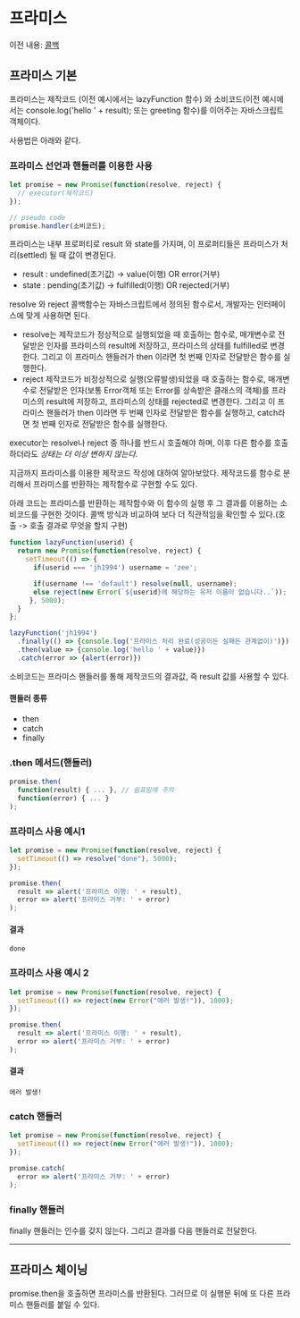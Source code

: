 # 프라미스 

이전 내용: [콜백](https://github.com/hotpineapple/TIL-Today-I-Learned-/blob/main/01_callback.md)

## 프라미스 기본

프라미스는 제작코드 (이전 예시에서는 lazyFunction 함수) 와 소비코드(이전 예시에서는 console.log('hello ' + result); 또는 greeting 함수)를 이어주는 자바스크립트 객체이다.

사용법은 아래와 같다.

### 프라미스 선언과 핸들러를 이용한 사용
```javascript
let promise = new Promise(function(resolve, reject) {
  // executor(제작코드)
});

// pseudo code
promise.handler(소비코드);
```
프라미스는 내부 프로퍼티로 result 와 state를 가지며, 이 프로퍼티들은 프라미스가 처리(settled) 될 때 값이 변경된다.
* result : undefined(초기값) -> value(이행) OR  error(거부)
* state : pending(초기값) -> fulfilled(이행)  OR rejected(거부)

resolve 와 reject 콜백함수는 자바스크립트에서 정의된 함수로서, 개발자는 인터페이스에 맞게 사용하면 된다.
* resolve는 제작코드가 정상적으로 실행되었을 때 호출하는 함수로, 매개변수로 전달받은 인자를 프라미스의 result에 저장하고, 프라미스의 상태를 fulfilled로 변경한다. 그리고 이 프라미스 핸들러가 then 이라면 첫 번째 인자로 전달받은 함수를 실행한다. 
* reject 제작코드가 비정상적으로 실행(오류발생)되었을 때 호출하는 함수로, 매개변수로 전달받은 인자(보통 Error객체 또는 Error를 상속받은 클래스의 객체)를 프라미스의 result에 저장하고, 프라미스의 상태를 rejected로 변경한다. 그리고 이 프라미스 핸들러가 then 이라면 두 번째 인자로 전달받은 함수를 실행하고, catch라면 첫 번째 인자로 전달받은 함수를 실행한다.

executor는 resolve나 reject 중 하나를 반드시 호출해야 하며, 이후 다른 함수를 호출하더라도 *상태는 더 이상 변하지 않는다*.

지금까지 프라미스를 이용한 제작코드 작성에 대하여 알아보았다. 제작코드를 함수로 분리해서 프라미스를 반환하는 제작함수로 구현할 수도 있다.

아래 코드는 프라미스를 반환하는 제작함수와 이 함수의 실행 후 그 결과를 이용하는 소비코드를 구현한 것이다. 콜백 방식과 비교하여 보다 더 직관적임을 확인할 수 있다.(호출 -> 호출 결과로 무엇을 할지 구현) 
```javascript
function lazyFunction(userid) {
  return new Promise(function(resolve, reject) {
    setTimeout(() => {
      if(userid === 'jh1994') username = 'zee';

      if(username !== 'default') resolve(null, username);
      else reject(new Error(`${userid}에 해당하는 유저 이름이 없습니다..`));
     }, 5000);
  }
};

lazyFunction('jh1994')
  .finally(() => {console.log('프라미스 처리 완료(성공이든 실패든 관계없이)')})
  .then(value => {console.log('hello ' + value)})
  .catch(error => {alert(error)})
```

소비코드는 프라미스 핸들러를 통해 제작코드의 결과값, 즉 result 값를 사용할 수 있다.

#### 핸들러 종류 
* then
* catch
* finally

### .then 메서드(핸들러)
```javascript
promise.then(
  function(result) { ... }, // 쉼표임에 주의
  function(error) { ... }
);
```

### 프라미스 사용 예시1 
```javascript
let promise = new Promise(function(resolve, reject) {
  setTimeout(() => resolve("done"), 5000);
});

promise.then(
  result => alert('프라미스 이행: ' + result),
  error => alert('프라미스 거부: ' + error) 
);
```
#### 결과
`done`

### 프라미스 사용 예시 2  
```javascript
let promise = new Promise(function(resolve, reject) {
  setTimeout(() => reject(new Error("에러 발생!")), 1000);
});

promise.then(
  result => alert('프라미스 이행: ' + result),
  error => alert('프라미스 거부: ' + error) 
);
```
#### 결과
`에러 발생!`

### catch 핸들러

```javascript
let promise = new Promise(function(resolve, reject) {
  setTimeout(() => reject(new Error("에러 발생!")), 1000);
});

promise.catch(
  error => alert('프라미스 거부: ' + error) 
);
```

### finally 핸들러
finally 핸들러는 인수를 갖지 않는다. 그리고 결과를 다음 핸들러로 전달한다.

---

## 프라미스 체이닝

promise.then을 호출하면 프라미스를 반환된다. 그러므로 이 실행문 뒤에 또 다른 프라미스 핸들러를 붙일 수 있다. 
